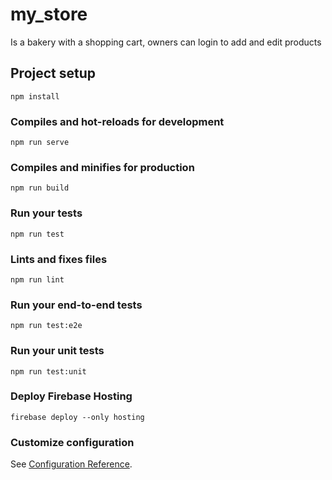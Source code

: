 # my_store

Is a bakery with a shopping cart, owners can login to add and edit products

## Project setup
```
npm install
```

### Compiles and hot-reloads for development
```
npm run serve
```

### Compiles and minifies for production
```
npm run build
```

### Run your tests
```
npm run test
```

### Lints and fixes files
```
npm run lint
```

### Run your end-to-end tests
```
npm run test:e2e
```

### Run your unit tests
```
npm run test:unit
```

### Deploy Firebase Hosting
```
firebase deploy --only hosting
```
### Customize configuration
See [Configuration Reference](https://cli.vuejs.org/config/).
